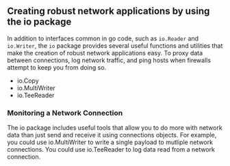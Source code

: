 ## Creating robust network applications by using the io package
In addition to interfaces common in go code, such as `io.Reader`  and `io.Writer`,
the `io` package provides several useful functions and utilities that make the creation
of robust network applications easy.
To proxy data between connections, log network traffic, and ping hosts when firewalls attempt
to keep you from doing so.

- io.Copy
- io.MultiWriter
- io.TeeReader

### Monitoring a Network Connection
The io package includes useful tools that allow you to do more with network data than just send 
and receive it using connections objects. For example, you could use io.MultiWriter to write a 
single payload to mutliple network connections. You could use io.TeeReader to log data read from 
a network connection.
